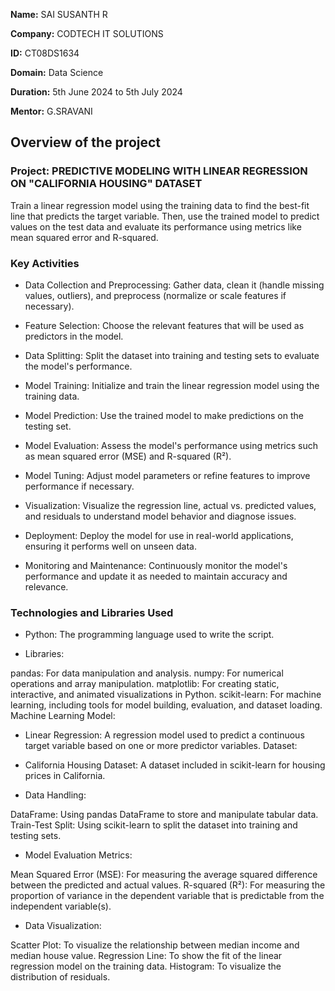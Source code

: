 **Name:** SAI SUSANTH R

**Company:** CODTECH IT SOLUTIONS

**ID:** CT08DS1634

**Domain:** Data Science

**Duration:** 5th June 2024 to 5th July 2024

**Mentor:** G.SRAVANI


##  Overview of the project

###  Project: PREDICTIVE MODELING WITH LINEAR REGRESSION ON "CALIFORNIA HOUSING" DATASET
Train a linear regression model using the training data to find the best-fit line that predicts the target variable. Then, use the trained model to predict values on the test data and evaluate its performance using metrics like mean squared error and R-squared.

###  Key Activities
  - Data Collection and Preprocessing: Gather data, clean it (handle missing values, outliers), and preprocess (normalize or scale features if necessary).

  - Feature Selection: Choose the relevant features that will be used as predictors in the model.

  - Data Splitting: Split the dataset into training and testing sets to evaluate the model's performance.

  - Model Training: Initialize and train the linear regression model using the training data.

  - Model Prediction: Use the trained model to make predictions on the testing set.

  - Model Evaluation: Assess the model's performance using metrics such as mean squared error (MSE) and R-squared (R²).

  - Model Tuning: Adjust model parameters or refine features to improve performance if necessary.

  - Visualization: Visualize the regression line, actual vs. predicted values, and residuals to understand model behavior and diagnose issues.

  - Deployment: Deploy the model for use in real-world applications, ensuring it performs well on unseen data.

  - Monitoring and Maintenance: Continuously monitor the model's performance and update it as needed to maintain accuracy and relevance.

###  Technologies and Libraries Used
  - Python: The programming language used to write the script.

  - Libraries:

pandas: For data manipulation and analysis.
numpy: For numerical operations and array manipulation.
matplotlib: For creating static, interactive, and animated visualizations in Python.
scikit-learn: For machine learning, including tools for model building, evaluation, and dataset loading.
Machine Learning Model:

  - Linear Regression: A regression model used to predict a continuous target variable based on one or more predictor variables.
Dataset:

  - California Housing Dataset: A dataset included in scikit-learn for housing prices in California.
    
  - Data Handling:

DataFrame: Using pandas DataFrame to store and manipulate tabular data.
Train-Test Split: Using scikit-learn to split the dataset into training and testing sets.

  - Model Evaluation Metrics:

Mean Squared Error (MSE): For measuring the average squared difference between the predicted and actual values.
R-squared (R²): For measuring the proportion of variance in the dependent variable that is predictable from the independent variable(s).

  - Data Visualization:

Scatter Plot: To visualize the relationship between median income and median house value.
Regression Line: To show the fit of the linear regression model on the training data.
Histogram: To visualize the distribution of residuals.





